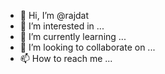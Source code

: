 - 👋 Hi, I’m @rajdat
- 👀 I’m interested in ...
- 🌱 I’m currently learning ...
- 💞️ I’m looking to collaborate on ...
- 📫 How to reach me ...

<!---
rajdat/rajdat is a ✨ special ✨ repository because its `README.md` (this file) appears on your GitHub profile.
You can click the Preview link to take a look at your changes.
--->
